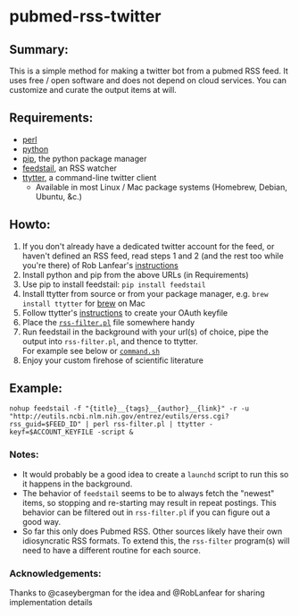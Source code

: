 # pubmed-rss-twitter

## Summary:

This is a simple method for making a twitter bot from a pubmed RSS feed. It uses free / open software and does not depend on cloud services. You can customize and curate the output items at will.

## Requirements:

- [perl](www.perl.org)
- [python](www.python.org)
- [pip](http://www.pip-installer.org/en/latest/installing.html), the python package manager
- [feedstail](https://pypi.python.org/pypi/feedstail/), an RSS watcher
- [ttytter](http://www.floodgap.com/software/ttytter/), a command-line twitter client
    - Available in most Linux / Mac package systems (Homebrew, Debian, Ubuntu, &c.)

## Howto:

1. If you don't already have a dedicated twitter account for the feed, or haven't defined an RSS feed, read steps 1 and 2 (and the rest too while you're there) of Rob Lanfear's [instructions](https://github.com/roblanf/phypapers)
1. Install python and pip from the above URLs (in Requirements)
2. Use pip to install feedstail: `pip install feedstail`
3. Install ttytter from source or from your package manager, e.g. `brew install ttytter` for [brew](http://brew.sh) on Mac
4. Follow ttytter's [instructions](http://www.floodgap.com/software/ttytter/) to create your OAuth keyfile
5. Place the [`rss-filter.pl`](https://github.com/pmcarlton/pubmed-rss-twitter/blob/master/rss-filter.pl) file somewhere handy
6. Run feedstail in the background with your url(s) of choice, pipe the output into `rss-filter.pl`, and thence to ttytter.  
For example see below or  [`command.sh`](https://github.com/pmcarlton/pubmed-rss-twitter/blob/master/command.sh)
7. Enjoy your custom firehose of scientific literature

## Example:

    nohup feedstail -f "{title}__{tags}__{author}__{link}" -r -u "http://eutils.ncbi.nlm.nih.gov/entrez/eutils/erss.cgi?rss_guid=$FEED_ID" | perl rss-filter.pl | ttytter -keyf=$ACCOUNT_KEYFILE -script &

### Notes:

- It would probably be a good idea to create a `launchd` script to run this so it happens in the background. 
- The behavior of `feedstail` seems to be to always fetch the "newest" items, so stopping and re-starting may result in repeat postings. This behavior can be filtered out in `rss-filter.pl` if you can figure out a good way.
- So far this only does Pubmed RSS. Other sources likely have their own idiosyncratic RSS formats. To extend this, the `rss-filter` program(s) will need to have a different routine for each source.

### Acknowledgements:

Thanks to @caseybergman for the idea and @RobLanfear for sharing implementation details
